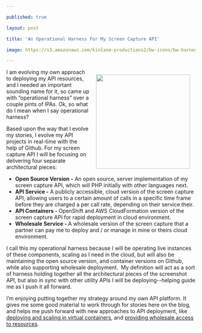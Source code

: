 ---
published: true
layout: post
title: 'An Operational Harness For My Screen Capture API'
image: https://s3.amazonaws.com/kinlane-productions2/bw-icons/bw-harness.png
---

<p><img style="padding: 15px;" src="https://s3.amazonaws.com/kinlane-productions2/bw-icons/bw-harness.png" alt="" width="250" align="right" />
<p>I am evolving my own approach to deploying my API resources, and I needed an important sounding name for it, so came up with &ldquo;operational harness&rdquo; over a couple pints of IPAs. Ok, so what do I mean when I say operational harness?
<p>Based upon the way that I evolve my stories, I evolve my API projects in real-time with the help of Github. For my screen capture API I will be focusing on delivering four separate architectural pieces:
<ul class="mainlist">
<li><strong>Open Source Version -</strong> An open source, server implementation of my screen capture API, which will PHP initially with other languages next.</li>
<li><strong>API Service -</strong> A publicly accessible, cloud version of the screen capture API, allowing users to a certain amount of calls in a specific time frame before they are charged a per call rate, depending on their service their. </li>
<li><strong>API Containers - </strong>OpenShift and AWS CloudFormation version of the screen capture API for rapid deployment in cloud environment.</li>
<li><strong>Wholesale Service - </strong>A wholesale version of the screen capture that a partner can pay me to deploy and / or manage in mine or theirs cloud environment.</li>
</ul>
<p>I call this my operational harness because I will be operating live instances of these components, scaling as I need in the cloud, but will also be maintaining the open source version, and container versions on Github, while also supporting wholesale deployment. &nbsp;My definition will act as a sort of harness holding together all the architectural pieces of the screenshot API, but also in sync with other utility APIs I will be deploying--helping guide me as I push it all forward.
<p>I&rsquo;m enjoying putting together my strategy around my own API platform. It gives me some good material to work through for stories here on the blog, and helps me push forward with new approaches to API deployment, like <a href="http://apievangelist.com/2014/04/07/containers-will-do-for-apis-what-apis-do-for-companies/">deploying and scaling in virtual containers</a>, and <a href="http://apievangelist.com/2014/01/30/what-will-it-take-to-sell-my-api-as-a-wholesale-resource/">providing wholesale access to resources</a>.

